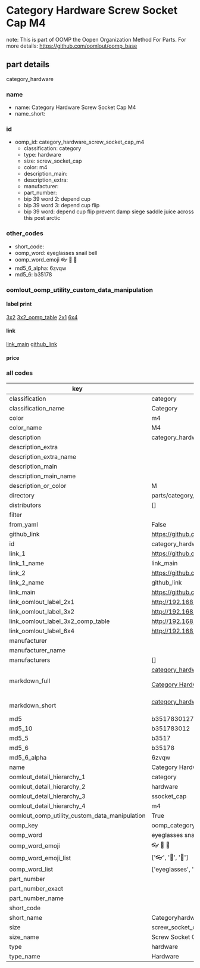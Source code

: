 # Category Hardware Screw Socket Cap M4  

note: This is part of OOMP the Oopen Organization Method For Parts. For more details: https://github.com/oomlout/oomp_base

##  part details



category_hardware

### name
* name: Category Hardware Screw Socket Cap M4
* name_short: 
### id
* oomp_id: category_hardware_screw_socket_cap_m4
  * classification: category
  * type: hardware
  * size: screw_socket_cap
  * color: m4
  * description_main: 
  * description_extra: 
  * manufacturer: 
  * part_number: 
  * bip 39 word 2: depend cup
  * bip 39 word 3: depend cup flip
  * bip 39 word: depend cup flip prevent damp siege saddle juice across this post arctic

### other_codes
* short_code: 
* oomp_word: eyeglasses snail bell
* oomp_word_emoji :eyeglasses: :snail: :bell:
* md5_6_alpha: 6zvqw
* md5_6: b35178






### oomlout_oomp_utility_custom_data_manipulation
#### label print
[3x2](http://192.168.1.245:1112/?label=oomp%206zvqw)
[3x2_oomp_table](http://192.168.1.107:1112/?label=oomp%206zvqw)
[2x1](http://192.168.1.242:1112/?label=oomp%206zvqw)
[6x4](http://192.168.1.55:1112/?label=oomp%206zvqw)    

#### link

[link_main](https://github.com/oomlout/oomlout_oomp_current_version_messy/tree/main/parts/category_hardware_screw_socket_cap_m4) [github_link](https://github.com/oomlout/oomlout_oomp_part_src/tree/main/parts/category_hardware_screw_socket_cap_m4)                             

#### price







### all codes 
| key | value |  
| --- | --- |  
| classification | category |  
| classification_name | Category |  
| color | m4 |  
| color_name | M4 |  
| description | category_hardware |  
| description_extra |  |  
| description_extra_name |  |  
| description_main |  |  
| description_main_name |  |  
| description_or_color | M  |  
| directory | parts/category_hardware_screw_socket_cap_m4 |  
| distributors | [] |  
| filter |  |  
| from_yaml | False |  
| github_link | https://github.com/oomlout/oomlout_oomp_part_src/tree/main/parts/category_hardware_screw_socket_cap_m4 |  
| id | category_hardware_screw_socket_cap_m4 |  
| link_1 | https://github.com/oomlout/oomlout_oomp_current_version_messy/tree/main/parts/category_hardware_screw_socket_cap_m4 |  
| link_1_name | link_main |  
| link_2 | https://github.com/oomlout/oomlout_oomp_part_src/tree/main/parts/category_hardware_screw_socket_cap_m4 |  
| link_2_name | github_link |  
| link_main | https://github.com/oomlout/oomlout_oomp_current_version_messy/tree/main/parts/category_hardware_screw_socket_cap_m4 |  
| link_oomlout_label_2x1 | http://192.168.1.242:1112/?label=oomp%206zvqw |  
| link_oomlout_label_3x2 | http://192.168.1.245:1112/?label=oomp%206zvqw |  
| link_oomlout_label_3x2_oomp_table | http://192.168.1.107:1112/?label=oomp%206zvqw |  
| link_oomlout_label_6x4 | http://192.168.1.55:1112/?label=oomp%206zvqw |  
| manufacturer |  |  
| manufacturer_name |  |  
| manufacturers | [] |  
| markdown_full | [category_hardware_screw_socket_cap_m4](https://github.com/oomlout/oomlout_oomp_current_version_messy/tree/main/parts/category_hardware_screw_socket_cap_m4)<br>[](https://github.com/oomlout/oomlout_oomp_current_version_messy/tree/main/parts/category_hardware_screw_socket_cap_m4)<br>[Category Hardware Screw Socket Cap M4](https://github.com/oomlout/oomlout_oomp_current_version_messy/tree/main/parts/category_hardware_screw_socket_cap_m4)<br><br> |  
| markdown_short | [category_hardware_screw_socket_cap_m4](https://github.com/oomlout/oomlout_oomp_current_version_messy/tree/main/parts/category_hardware_screw_socket_cap_m4)<br><br> |  
| md5 | b35178301278d7bb201b9aa4b20d69d7 |  
| md5_10 | b351783012 |  
| md5_5 | b3517 |  
| md5_6 | b35178 |  
| md5_6_alpha | 6zvqw |  
| name | Category Hardware Screw Socket Cap M4 |  
| oomlout_detail_hierarchy_1 | category |  
| oomlout_detail_hierarchy_2 | hardware |  
| oomlout_detail_hierarchy_3 | ssocket_cap |  
| oomlout_detail_hierarchy_4 | m4 |  
| oomlout_oomp_utility_custom_data_manipulation | True |  
| oomp_key | oomp_category_hardware_screw_socket_cap_m4 |  
| oomp_word | eyeglasses snail bell |  
| oomp_word_emoji | :eyeglasses: :snail: :bell: |  
| oomp_word_emoji_list | [':eyeglasses:', ':snail:', ':bell:'] |  
| oomp_word_list | ['eyeglasses', 'snail', 'bell'] |  
| part_number |  |  
| part_number_exact |  |  
| part_number_name |  |  
| short_code |  |  
| short_name | Categoryhardware |  
| size | screw_socket_cap |  
| size_name | Screw Socket Cap |  
| type | hardware |  
| type_name | Hardware |  
